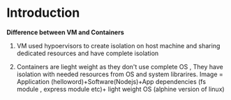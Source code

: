 # Introduction

**Difference between VM and Containers**

1) VM used hypoervisors to create isolation on host machine and sharing dedicated resources and have complete isolation

2) Containers are lieght weight as they don't use complete OS , They have isolation with needed resources from OS and system librarires.
 Image = Application (helloword)+Software(Nodejs)+App dependencies (fs module , express module etc)+ light weight OS (alphine version of linux)
